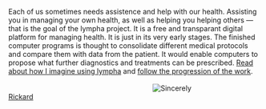 

<script>
document.getElementById( "indexsmall").style.backgroundColor="#EFAB00";
document.getElementById( "indextext").style.color="#000000";
document.getElementById( "index").className="menu2active";
</script>
Each of us sometimes needs assistence and help with our health. Assisting you in managing your own health, as well as helping you helping others — that is the goal of the <span class="sc">lympha</span> project. It is a free and transparant digital platform for managing health. It is just in its very early stages. The finished computer programs is thought to consolidate different medical protocols and compare them with data from the patient. It would enable computers to propose what further diagnostics and treatments can be prescribed. <a href="http://rickardhultgren.github.io/lympha/about#use">Read about how I imagine using lympha</a> and <a href="http://rickardhultgren.github.io/lympha/about#progress">follow the progression of the work</a>.
<br><br>
<a href="https://github.com/RickardHultgren"><img src="https://avatars3.githubusercontent.com/u/16224494?v=3&s=80" style="float:left;margin-left:30vw;" /></a>Sincerely<br><a href="https://github.com/RickardHultgren">Rickard</a>
<br><br>
